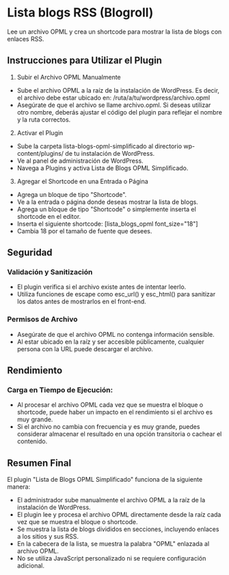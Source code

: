 # Lista blogs RSS (Blogroll)
Lee un archivo OPML y crea un shortcode para mostrar la lista de blogs con enlaces RSS.
## Instrucciones para Utilizar el Plugin
1. Subir el Archivo OPML Manualmente
- Sube el archivo OPML a la raíz de la instalación de WordPress. Es decir, el archivo debe estar ubicado en:
/ruta/a/tu/wordpress/archivo.opml
- Asegúrate de que el archivo se llame archivo.opml. Si deseas utilizar otro nombre, deberás ajustar el código del plugin para reflejar el nombre y la ruta correctos.
2. Activar el Plugin
- Sube la carpeta lista-blogs-opml-simplificado al directorio wp-content/plugins/ de tu instalación de WordPress.
- Ve al panel de administración de WordPress.
- Navega a Plugins y activa Lista de Blogs OPML Simplificado.
3. Agregar el Shortcode en una Entrada o Página
- Agrega un bloque de tipo "Shortcode".
- Ve a la entrada o página donde deseas mostrar la lista de blogs.
- Agrega un bloque de tipo "Shortcode" o simplemente inserta el shortcode en el editor.
- Inserta el siguiente shortcode:
[lista_blogs_opml font_size="18"]
- Cambia 18 por el tamaño de fuente que desees.
## Seguridad
### Validación y Sanitización
- El plugin verifica si el archivo existe antes de intentar leerlo.
- Utiliza funciones de escape como esc_url() y esc_html() para sanitizar los datos antes de mostrarlos en el front-end.
### Permisos de Archivo
- Asegúrate de que el archivo OPML no contenga información sensible.
- Al estar ubicado en la raíz y ser accesible públicamente, cualquier persona con la URL puede descargar el archivo.
## Rendimiento
### Carga en Tiempo de Ejecución:
- Al procesar el archivo OPML cada vez que se muestra el bloque o shortcode, puede haber un impacto en el rendimiento si el archivo es muy grande.
- Si el archivo no cambia con frecuencia y es muy grande, puedes considerar almacenar el resultado en una opción transitoria o cachear el contenido.
## Resumen Final
El plugin "Lista de Blogs OPML Simplificado" funciona de la siguiente manera:
- El administrador sube manualmente el archivo OPML a la raíz de la instalación de WordPress.
- El plugin lee y procesa el archivo OPML directamente desde la raíz cada vez que se muestra el bloque o shortcode.
- Se muestra la lista de blogs divididos en secciones, incluyendo enlaces a los sitios y sus RSS.
- En la cabecera de la lista, se muestra la palabra "OPML" enlazada al archivo OPML.
- No se utiliza JavaScript personalizado ni se requiere configuración adicional.
